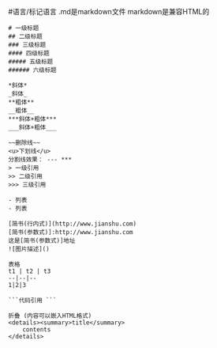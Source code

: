 #语言/标记语言
.md是markdown文件
markdown是兼容HTML的

```
# 一级标题
## 二级标题
### 三级标题 
#### 四级标题 
##### 五级标题 
###### 六级标题 

*斜体* 
_斜体_ 
**粗体** 
__粗体__ 
***斜体+粗体*** 
___斜体+粗体___ 

~~删除线~~ 
<u>下划线</u> 
分割线效果： --- *** 
> 一级引用 
>> 二级引用 
>>> 三级引用 

- 列表
- 列表

[简书(行内式)](http://www.jianshu.com) 
[简书(参数式)]:http://www.jianshu.com 
这是[简书(参数式)]地址 
![图片描述]()

表格
t1 | t2 | t3 
--|--|-- 
1|2|3 

```代码引用 ```

折叠 (内容可以嵌入HTML格式)
<details><summary>title</summary>
	contents
</details>


```

